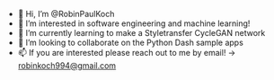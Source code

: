 - 👋 Hi, I’m @RobinPaulKoch
- 👀 I’m interested in software engineering and machine learning!
- 🌱 I’m currently learning to make a Styletransfer CycleGAN network
- 💞️ I’m looking to collaborate on the Python Dash sample apps
- 📫 If you are interested please reach out to me by email! -> robinkoch994@gmail.com

<!---
RobinPaulKoch/RobinPaulKoch is a ✨ special ✨ repository because its `README.md` (this file) appears on your GitHub profile.
You can click the Preview link to take a look at your changes.
--->

